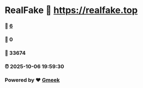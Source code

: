 # RealFake :link: https://realfake.top 
### :page_facing_up: [6](https://realfake.top/tag.html) 
### :speech_balloon: 0 
### :hibiscus: 33674 
### :alarm_clock: 2025-10-06 19:59:30 
### Powered by :heart: [Gmeek](https://github.com/Meekdai/Gmeek)
